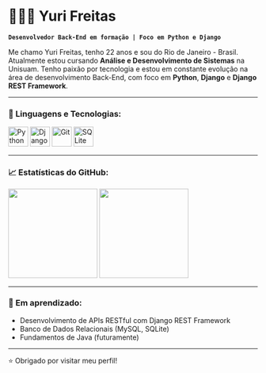 # 👨🏻‍💻 Yuri Freitas

**`Desenvolvedor Back-End em formação | Foco em Python e Django`**

Me chamo Yuri Freitas, tenho 22 anos e sou do Rio de Janeiro - Brasil. Atualmente estou cursando **Análise e Desenvolvimento de Sistemas** na Unisuam. Tenho paixão por tecnologia e estou em constante evolução na área de desenvolvimento Back-End, com foco em **Python**, **Django** e **Django REST Framework**.

---

### 🚀 Linguagens e Tecnologias:

<p align="left">
    <img src="https://cdn.jsdelivr.net/gh/devicons/devicon/icons/python/python-original.svg" alt="Python" width="40" height="40"/>
    <img src="https://cdn.jsdelivr.net/gh/devicons/devicon/icons/django/django-plain.svg" alt="Django" width="40" height="40"/>
    <img src="https://cdn.jsdelivr.net/gh/devicons/devicon/icons/git/git-original.svg" alt="Git" width="40" height="40"/>
    <img src="https://cdn.jsdelivr.net/gh/devicons/devicon/icons/sqlite/sqlite-original.svg" alt="SQLite" width="40" height="40"/>
</p>

---

### 📈 Estatísticas do GitHub:

<p>
  <img 
    src="https://github-readme-stats.vercel.app/api?username=YuriFreitas1&show_icons=true&theme=tokyonight&include_all_commits=true&locale=pt-br" 
    height="180"
  />
  <img 
    src="https://github-readme-stats.vercel.app/api/top-langs/?username=YuriFreitas1&theme=tokyonight&layout=compact&langs_count=8&locale=pt-br" 
    height="180"
  />
</p>



---

### 🎯 Em aprendizado:

- Desenvolvimento de APIs RESTful com Django REST Framework
- Banco de Dados Relacionais (MySQL, SQLite)
- Fundamentos de Java (futuramente)

---

⭐ Obrigado por visitar meu perfil!  
